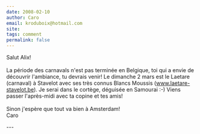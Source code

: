 ```yaml
---
date: 2008-02-10
author: Caro
email: kroduboix@hotmail.com
site: 
tags: comment
permalink: false
---
```


<p>Salut Alix!<br />
<br />
La période des carnavals n'est pas terminée en Belgique, toi qui a envie de découvrir l'ambiance, tu devrais venir! Le dimanche 2 mars est le Laetare (carnaval) à Stavelot avec ses très connus Blancs Moussis (<a href="http://www.laetare-stavelot.be/" rel="nofollow">www.laetare-stavelot.be</a>).  Je serai dans le cortège, déguisée en Samourai :-)  Viens passer l'après-midi avec ta copine et tes amis!<br />
<br />
Sinon j'espère que tout va bien à Amsterdam!<br />
Caro</p>
---